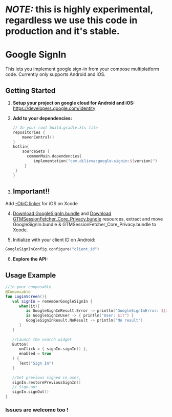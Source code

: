# *NOTE:* this is highly experimental, regardless we use this code in production and it's stable.

# Google SignIn
This lets you implement google sign-in from your compose multiplatform code. Currently only supports Android and iOS.

## Getting Started

1. **Setup your project on google cloud for Android and iOS:** https://developers.google.com/identity

2. **Add to your dependencies:**

   ```kotlin
   // In your root build.gradle.kts file
   repositories {
       mavenCentral()
   }
   kotlin{
       sourceSets {
         commonMain.dependencies{
            implementation("com.dilivva:google-signin:${version}")
        } 
    }
   }
   ```

3. ## Important!!
  Add [-ObjC linker](https://developer.apple.com/library/content/qa/qa1490/_index.html) for iOS on Xcode

4. [Download GoogleSignIn.bundle](https://github.com/Dilivva/GoogleExperimentalLibraries/tree/master/signin/libs/GoogleSignIn.bundle.zip) and 
[Download GTMSessionFetcher_Core_Privacy.bundle](https://github.com/Dilivva/GoogleExperimentalLibraries/tree/master/signin/libs/GTMSessionFetcher_Core_Privacy.bundle.zip) resources,
      extract and move GoogleSignIn.bundle & GTMSessionFetcher_Core_Privacy.bundle to Xcode.

5. Initialize with your client ID on Android:

```kotlin
GoogleSignInConfig.configure("client_id")
```

6. **Explore the API:**

## Usage Example

```kotlin
//in your composable
@Composable
fun LoginScreen(){
   val signIn = rememberGoogleSignIn {
      when(it){
         is GoogleSignInResult.Error -> println("GoogleSignInError: ${it.message}")
         is GoogleSignInUser -> { println("User: $it") }
         GoogleSignInResult.NoResult -> println("No result")
      }
   }
   
   //Launch the search widget
   Button(
      onClick = { signIn.signIn() },
      enabled = true
   ) {
      Text("Sign In")
   }
   
   //Get previous signed in user, 
   signIn.restorePreviousSignIn()
   // Sign-out
   signIn.signOut()
}
```

### Issues are welcome too !
